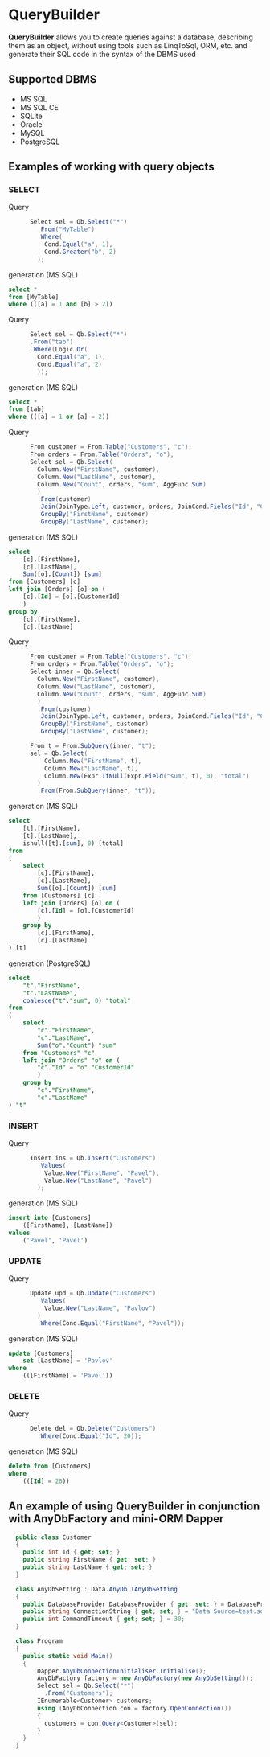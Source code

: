 # QueryBuilder

**QueryBuilder** allows you to create queries against a database, describing them as an object, without using tools such as LinqToSql, ORM, etc. and generate their SQL code in the syntax of the DBMS used

## Supported DBMS
* MS SQL
* MS SQL CE
* SQLite
* Oracle
* MySQL
* PostgreSQL

## Examples of working with query objects

### SELECT

Query
```csharp
      Select sel = Qb.Select("*")
        .From("MyTable")
        .Where(
          Cond.Equal("a", 1),
          Cond.Greater("b", 2)
        );
```
generation (MS SQL)
```SQL
select * 
from [MyTable] 
where (([a] = 1 and [b] > 2))
```

Query
```csharp
      Select sel = Qb.Select("*")
      .From("tab")
      .Where(Logic.Or(
        Cond.Equal("a", 1),
        Cond.Equal("a", 2)
        ));
```

generation (MS SQL)
```SQL
select * 
from [tab] 
where (([a] = 1 or [a] = 2))
```

Query
```csharp
      From customer = From.Table("Customers", "c");
      From orders = From.Table("Orders", "o");
      Select sel = Qb.Select(
        Column.New("FirstName", customer),
        Column.New("LastName", customer),
        Column.New("Count", orders, "sum", AggFunc.Sum)
        )
        .From(customer)
        .Join(JoinType.Left, customer, orders, JoinCond.Fields("Id", "CustomerId"))
        .GroupBy("FirstName", customer)
        .GroupBy("LastName", customer);
```
generation (MS SQL)
```SQL
select 
    [c].[FirstName], 
    [c].[LastName], 
    Sum([o].[Count]) [sum] 
from [Customers] [c] 
left join [Orders] [o] on (
    [c].[Id] = [o].[CustomerId]
    ) 
group by 
    [c].[FirstName], 
    [c].[LastName]
```

Query
```csharp
      From customer = From.Table("Customers", "c");
      From orders = From.Table("Orders", "o");
      Select inner = Qb.Select(
        Column.New("FirstName", customer),
        Column.New("LastName", customer),
        Column.New("Count", orders, "sum", AggFunc.Sum)
        )
        .From(customer)
        .Join(JoinType.Left, customer, orders, JoinCond.Fields("Id", "CustomerId"))
        .GroupBy("FirstName", customer)
        .GroupBy("LastName", customer);

      From t = From.SubQuery(inner, "t");
      sel = Qb.Select(
          Column.New("FirstName", t),
          Column.New("LastName", t),
          Column.New(Expr.IfNull(Expr.Field("sum", t), 0), "total")
        )
        .From(From.SubQuery(inner, "t"));
```

generation (MS SQL)
```SQL
select 
    [t].[FirstName], 
    [t].[LastName], 
    isnull([t].[sum], 0) [total] 
from 
( 
	select 
        [c].[FirstName], 
        [c].[LastName], 
        Sum([o].[Count]) [sum] 
	from [Customers] [c] 
	left join [Orders] [o] on (
        [c].[Id] = [o].[CustomerId]
        ) 
	group by 
        [c].[FirstName], 
        [c].[LastName] 
) [t]
```

generation (PostgreSQL)
```SQL
select 
    "t"."FirstName", 
    "t"."LastName", 
    coalesce("t"."sum", 0) "total" 
from 
( 
	select 
        "c"."FirstName", 
        "c"."LastName", 
        Sum("o"."Count") "sum" 
	from "Customers" "c" 
	left join "Orders" "o" on (
        "c"."Id" = "o"."CustomerId"
        ) 
	group by 
        "c"."FirstName", 
        "c"."LastName" 
) "t"
```
### INSERT

Query
```csharp
      Insert ins = Qb.Insert("Customers")
        .Values(
          Value.New("FirstName", "Pavel"),
          Value.New("LastName", "Pavel")
        );
```

generation (MS SQL)
```SQL
insert into [Customers] 
    ([FirstName], [LastName]) 
values 
    ('Pavel', 'Pavel')
```

### UPDATE

Query
```csharp
      Update upd = Qb.Update("Customers")
        .Values(
          Value.New("LastName", "Pavlov")
        )
        .Where(Cond.Equal("FirstName", "Pavel"));
```

generation (MS SQL)
```SQL
update [Customers] 
    set [LastName] = 'Pavlov' 
where 
    (([FirstName] = 'Pavel'))
```    

### DELETE

Query
```csharp
      Delete del = Qb.Delete("Customers")
        .Where(Cond.Equal("Id", 20));
```

generation (MS SQL)
```SQL
delete from [Customers]  
where 
    (([Id] = 20))
```

## An example of using QueryBuilder in conjunction with AnyDbFactory and mini-ORM Dapper

```csharp
  public class Customer
  {
    public int Id { get; set; }
    public string FirstName { get; set; }
    public string LastName { get; set; }
  }

  class AnyDbSetting : Data.AnyDb.IAnyDbSetting
  {
    public DatabaseProvider DatabaseProvider { get; set; } = DatabaseProvider.SqLite;
    public string ConnectionString { get; set; } = "Data Source=test.sqlite";
    public int CommandTimeout { get; set; } = 30;
  }

  class Program
  {
    public static void Main()
    {
        Dapper.AnyDbConnectionInitialiser.Initialise();
        AnyDbFactory factory = new AnyDbFactory(new AnyDbSetting());
        Select sel = Qb.Select("*")
          .From("Customers");
        IEnumerable<Customer> customers;
        using (AnyDbConnection con = factory.OpenConnection())
        {
          customers = con.Query<Customer>(sel);
        }
    }
  }
```
